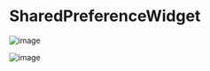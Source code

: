 # SharedPreferenceWidget
 
![image](https://github.com/atulvesu/Shared-Preference-Widget/assets/157306983/636d4da2-72cd-4712-b85b-a31cbc520106)

![image](https://github.com/atulvesu/Shared-Preference-Widget/assets/157306983/f11e00c7-6a20-40fe-848a-4097b0213d4c)

